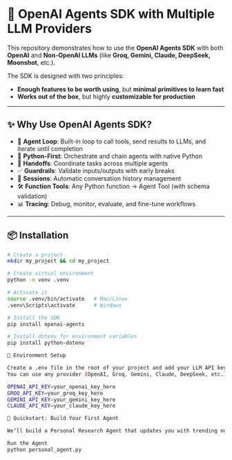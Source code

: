 # 🚀 OpenAI Agents SDK with Multiple LLM Providers  

This repository demonstrates how to use the **OpenAI Agents SDK** with both **OpenAI** and **Non-OpenAI LLMs** (like **Groq, Gemini, Claude, DeepSeek, Moonshot**, etc.).  

The SDK is designed with two principles:  
- **Enough features to be worth using**, but **minimal primitives to learn fast**  
- **Works out of the box**, but highly **customizable for production**  

---

## ✨ Why Use OpenAI Agents SDK?  

- 🔁 **Agent Loop**: Built-in loop to call tools, send results to LLMs, and iterate until completion  
- 🐍 **Python-First**: Orchestrate and chain agents with native Python  
- 🤝 **Handoffs**: Coordinate tasks across multiple agents  
- ✅ **Guardrails**: Validate inputs/outputs with early breaks  
- 💬 **Sessions**: Automatic conversation history management  
- 🛠 **Function Tools**: Any Python function → Agent Tool (with schema validation)  
- 📊 **Tracing**: Debug, monitor, evaluate, and fine-tune workflows  

---

## 📦 Installation  

```bash
# Create a project
mkdir my_project && cd my_project

# Create virtual environment
python -m venv .venv

# Activate it
source .venv/bin/activate   # Mac/Linux
.venv\Scripts\activate      # Windows

# Install the SDK
pip install openai-agents

# Install dotenv for environment variables
pip install python-dotenv

🔐 Environment Setup

Create a .env file in the root of your project and add your LLM API keys.
You can use any provider (OpenAI, Groq, Gemini, Claude, DeepSeek, etc.):

OPENAI_API_KEY=your_openai_key_here
GROQ_API_KEY=your_groq_key_here
GEMINI_API_KEY=your_gemini_key_here
CLAUDE_API_KEY=your_claude_key_here

🚦 Quickstart: Build Your First Agent

We’ll build a Personal Research Agent that updates you with trending news in tech, society, and opportunities.

Run the Agent
python personal_agent.py
